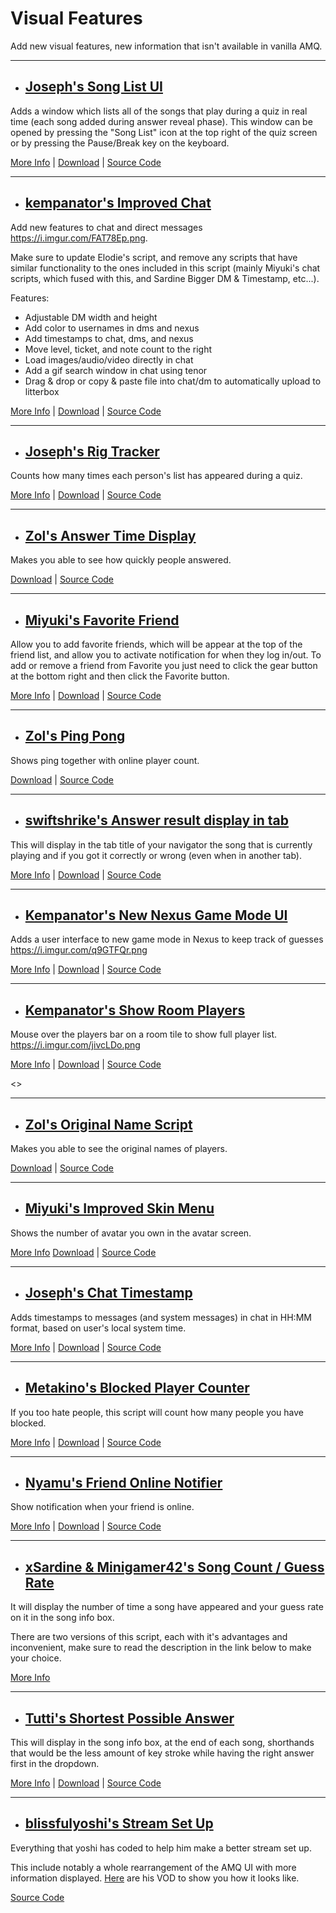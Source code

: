 # **Visual Features**

Add new visual features, new information that isn't available in vanilla AMQ.

---

- ## <ins>Joseph's Song List UI</ins>

Adds a window which lists all of the songs that play during a quiz in real time (each song added during answer reveal phase). This window can be opened by pressing the "Song List" icon at the top right of the quiz screen or by pressing the Pause/Break key on the keyboard.

[More Info](https://github.com/TheJoseph98/AMQ-Scripts#song-list-ui-amqsonglistuiuserjs) |
[Download](https://github.com/TheJoseph98/AMQ-Scripts/raw/master/amqSongListUI.user.js) |
[Source Code](https://github.com/TheJoseph98/AMQ-Scripts/blob/master/amqSongListUI.user.js)

---

- ## <ins>kempanator's Improved Chat</ins>

Add new features to chat and direct messages <https://i.imgur.com/FAT78Ep.png>.

Make sure to update Elodie's script, and remove any scripts that have similar functionality to the ones included in this script (mainly Miyuki's chat scripts, which fused with this, and Sardine Bigger DM & Timestamp, etc...).

Features:

- Adjustable DM width and height
- Add color to usernames in dms and nexus
- Add timestamps to chat, dms, and nexus
- Move level, ticket, and note count to the right
- Load images/audio/video directly in chat
- Add a gif search window in chat using tenor
- Drag & drop or copy & paste file into chat/dm to automatically upload to litterbox

[More Info](https://github.com/kempanator/amq-scripts#amq-chat-plus) |
[Download](https://github.com/kempanator/amq-scripts/raw/main/amqChatPlus.user.js) |
[Source Code](https://github.com/kempanator/amq-scripts/blob/main/amqChatPlus.user.js)

---

- ## <ins>Joseph's Rig Tracker<ins>

Counts how many times each person's list has appeared during a quiz.

[More Info](https://github.com/TheJoseph98/AMQ-Scripts#rig-tracker-amqrigtrackeruserjs) |
[Download](https://github.com/TheJoseph98/AMQ-Scripts/raw/master/amqRigTracker.user.js) |
[Source Code](https://github.com/TheJoseph98/AMQ-Scripts/blob/master/amqRigTracker.user.js)

---

- ## <ins>Zol's Answer Time Display</ins>

Makes you able to see how quickly people answered.

[Download](https://github.com/amq-script-project/AMQ-Scripts/raw/master/gameplay/amqPlayerAnswerTimeDisplay.user.js) |
[Source Code](https://github.com/amq-script-project/AMQ-Scripts/blob/master/gameplay/amqPlayerAnswerTimeDisplay.user.js)

---

- ## <ins>Miyuki's Favorite Friend</ins>

Allow you to add favorite friends, which will be appear at the top of the friend list, and allow you to activate notification for when they log in/out. To add or remove a friend from Favorite you just need to click the gear button at the bottom right and then click the Favorite button.

[More Info](https://github.com/Mxyuki/AMQ-Scripts#amq-favorite-friends) |
[Download](https://github.com/Mxyuki/AMQ-Scripts/raw/main/amqFavoriteFriends.user.js) |
[Source Code](https://github.com/Mxyuki/AMQ-Scripts/blob/main/amqFavoriteFriends.user.js)

---

- ## <ins>Zol's Ping Pong</ins>

Shows ping together with online player count.

[Download](https://github.com/amq-script-project/AMQ-Scripts/raw/master/gameplay/amqShowPingPong.user.js) |
[Source Code](https://github.com/amq-script-project/AMQ-Scripts/blob/master/gameplay/amqShowPingPong.user.js)

---

- ## <ins>swiftshrike's Answer result display in tab</ins>

This will display in the tab title of your navigator the song that is currently playing and if you got it correctly or wrong (even when in another tab).

[More Info](https://github.com/Graywing13/amq-scripts#show-results-in-tab-title) |
[Download](https://github.com/Graywing13/amq-scripts/raw/main/showResultsInTitle.user.js) |
[Source Code](https://github.com/Graywing13/amq-scripts/blob/main/showResultsInTitle.user.js)

---

- ## <ins>Kempanator's New Nexus Game Mode UI</ins>

Adds a user interface to new game mode in Nexus to keep track of guesses <https://i.imgur.com/q9GTFQr.png>

[More Info](https://github.com/kempanator/amq-scripts#amq-new-game-mode-ui) |
[Download](https://github.com/kempanator/amq-scripts/raw/main/amqNewGameModeUI.user.js) |
[Source Code](https://github.com/kempanator/amq-scripts/blob/main/amqNewGameModeUI.user.js)

---

- ## <ins>Kempanator's Show Room Players</ins>

Mouse over the players bar on a room tile to show full player list. <https://i.imgur.com/jivcLDo.png>

[More Info](https://github.com/kempanator/amq-scripts#amq-show-room-players) |
[Download](https://github.com/kempanator/amq-scripts/raw/main/amqShowRoomPlayers.user.js) |
[Source Code](https://github.com/kempanator/amq-scripts/blob/main/amqShowRoomPlayers.user.js)

<>

---

- ## <ins>Zol's Original Name Script</ins>

Makes you able to see the original names of players.

[Download](https://github.com/amq-script-project/AMQ-Scripts/raw/master/gameplay/amqShowOriginalName.user.js) |
[Source Code](https://github.com/amq-script-project/AMQ-Scripts/blob/master/gameplay/amqShowOriginalName.user.js)

---

- ## <ins>Miyuki's Improved Skin Menu</ins>

Shows the number of avatar you own in the avatar screen.

[More Info](https://github.com/Mxyuki/AMQ-Scripts#amq-skin-plus)
[Download](https://github.com/Mxyuki/AMQ-Scripts/raw/main/amqSkinPlus.user.js) |
[Source Code](https://github.com/Mxyuki/AMQ-Scripts/blob/main/amqSkinPlus.user.js)

---

- ## <ins>Joseph's Chat Timestamp</ins>

Adds timestamps to messages (and system messages) in chat in HH:MM format, based on user's local system time.

[More Info](https://github.com/TheJoseph98/AMQ-Scripts#chat-timestamps-amqchattimestampsuserjs) |
[Download](https://github.com/TheJoseph98/AMQ-Scripts/raw/master/amqChatTimestamps.user.js) |
[Source Code](https://github.com/TheJoseph98/AMQ-Scripts/blob/master/amqChatTimestamps.user.js)

---

- ## <ins>Metakino's Blocked Player Counter</ins>

If you too hate people, this script will count how many people you have blocked.

[More Info](https://github.com/Metakino/AMQ-MetakinoScript#blocked-players-counter) |
[Download](https://github.com/Metakino/AMQ-MetakinoScript/raw/master/AMQ%20Blocked%20Count.user.js) |
[Source Code](https://github.com/Metakino/AMQ-MetakinoScript/blob/master/AMQ%20Blocked%20Count.user.js)

---

- ## <ins>Nyamu's Friend Online Notifier</ins>

Show notification when your friend is online.

[More Info](https://github.com/nyamu-amq/amq_scripts#amqfriendonlinenotifieruserjs) |
[Download](https://github.com/nyamu-amq/amq_scripts/raw/master/amqFriendOnlineNotifier.user.js) |
[Source Code](https://github.com/nyamu-amq/amq_scripts/blob/master/amqFriendOnlineNotifier.user.js)

---

- ## <ins>xSardine & Minigamer42's Song Count / Guess Rate</ins>

It will display the number of time a song have appeared and your guess rate on it in the song info box.

There are two versions of this script, each with it's advantages and inconvenient, make sure to read the description in the link below to make your choice.

[More Info](https://github.com/xSardine/AMQ-Stuff/tree/main/songCountGuessRate#song-count--guess-rate)

---

- ## <ins>Tutti's Shortest Possible Answer</ins>

This will display in the song info box, at the end of each song, shorthands that would be the less amount of key stroke while having the right answer first in the dropdown.

[More Info](https://github.com/tutti-amq/amq-scripts#amq-scripts) |
[Download](https://github.com/tutti-amq/amq-scripts/raw/main/animeShortcuts.user.js) |
[Source Code](https://github.com/tutti-amq/amq-scripts/blob/main/animeShortcuts.user.js)

---

- ## <ins>blissfulyoshi's Stream Set Up</ins>

Everything that yoshi has coded to help him make a better stream set up.

This include notably a whole rearrangement of the AMQ UI with more information displayed. [Here](https://www.twitch.tv/blissfulyoshi/videos) are his VOD to show you how it looks like.

[Source Code](https://github.com/blissfulyoshi/AMQ-UI-Rearranger)
